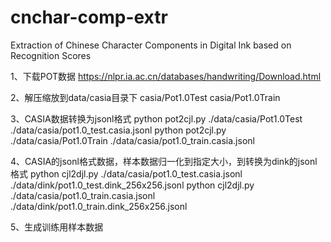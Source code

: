 # cnchar-comp-extr
Extraction of Chinese Character Components in Digital Ink based on Recognition Scores

1、下载POT数据
https://nlpr.ia.ac.cn/databases/handwriting/Download.html

2、解压缩放到data/casia目录下
casia/Pot1.0Test
casia/Pot1.0Train

3、CASIA数据转换为jsonl格式
python pot2cjl.py ./data/casia/Pot1.0Test ./data/casia/pot1.0_test.casia.jsonl
python pot2cjl.py ./data/casia/Pot1.0Train ./data/casia/pot1.0_train.casia.jsonl

4、CASIA的jsonl格式数据，样本数据归一化到指定大小，到转换为dink的jsonl格式
python cjl2djl.py ./data/casia/pot1.0_test.casia.jsonl ./data/dink/pot1.0_test.dink_256x256.jsonl
python cjl2djl.py ./data/casia/pot1.0_train.casia.jsonl ./data/dink/pot1.0_train.dink_256x256.jsonl

5、生成训练用样本数据
